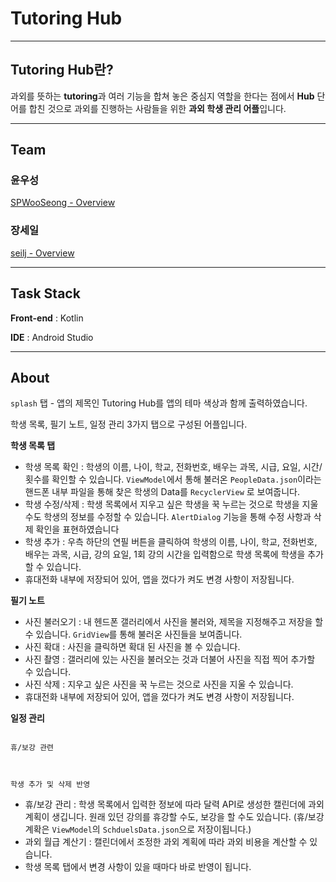 # Tutoring Hub

---


## Tutoring Hub란?

과외를 뜻하는 **tutoring**과 여러 기능을 합쳐 놓은 중심지 역할을 한다는 점에서 **Hub** 단어를 합친 것으로 과외를 진행하는 사람들을 위한 **과외 학생 관리 어플**입니다.

---

## Team

### 윤우성

[SPWooSeong - Overview](https://github.com/SPWooSeong)

### 장세일

[seilj - Overview](https://github.com/seilj)

---

## Task Stack

**Front-end** : Kotlin

**IDE** : Android Studio

---

## About


`splash` 탭 - 앱의 제목인 Tutoring Hub를 앱의 테마 색상과 함께 출력하였습니다.

학생 목록, 필기 노트, 일정 관리 3가지 탭으로 구성된 어플입니다.     

                

**학생 목록 탭**


- 학생 목록 확인 : 학생의 이름, 나이, 학교, 전화번호, 배우는 과목, 시급, 요일, 시간/횟수를 확인할 수 있습니다.  `ViewModel`에서 통해 불러온 `PeopleData.json`이라는 핸드폰 내부 파일을 통해 찾은 학생의 Data를 `RecyclerView` 로 보여줍니다.
- 학생 수정/삭제 : 학생 목록에서 지우고 싶은 학생을 꾹 누르는 것으로 학생을 지울 수도 학생의 정보를 수정할 수 있습니다. `AlertDialog` 기능을 통해 수정 사항과 삭제 확인을 표현하였습니다
- 학생 추가 : 우측 하단의 연필 버튼을 클릭하여 학생의 이름, 나이, 학교, 전화번호, 배우는 과목, 시급, 강의 요일, 1회 강의 시간을 입력함으로 학생 목록에 학생을 추가할 수 있습니다.
- 휴대전화 내부에 저장되어 있어, 앱을 껐다가 켜도 변경 사항이 저장됩니다.

**필기 노트**


- 사진 불러오기 : 내 헨드폰 갤러리에서 사진을 불러와, 제목을 지정해주고 저장을 할 수 있습니다. `GridView`를 통해 불러온 사진들을 보여줍니다.
- 사진 확대 : 사진을 클릭하면 확대 된 사진을 볼 수 있습니다.
- 사진 촬영 : 갤러리에 있는 사진을 불러오는 것과 더불어 사진을 직접 찍어 추가할 수 있습니다.
- 사진 삭제 : 지우고 싶은 사진을 꾹 누르는 것으로 사진을 지울 수 있습니다.
- 휴대전화 내부에 저장되어 있어, 앱을 껐다가 켜도 변경 사항이 저장됩니다.

**일정 관리**


                                                                                  휴/보강 관련


                                                                         학생 추가 및 삭제 반영

- 휴/보강 관리 : 학생 목록에서 입력한 정보에 따라 달력 API로 생성한 캘린더에 과외 계획이 생깁니다. 원래 있던 강의를 휴강할 수도, 보강을 할 수도 있습니다. (휴/보강 계확은 `ViewModel`의 `SchduelsData.json`으로 저장이됩니다.)
- 과외 월급 계산기 : 캘린더에서 조정한 과외 계획에 따라 과외 비용을 계산할 수 있습니다.
- 학생 목록 탭에서 변경 사항이 있을 때마다 바로 반영이 됩니다.
